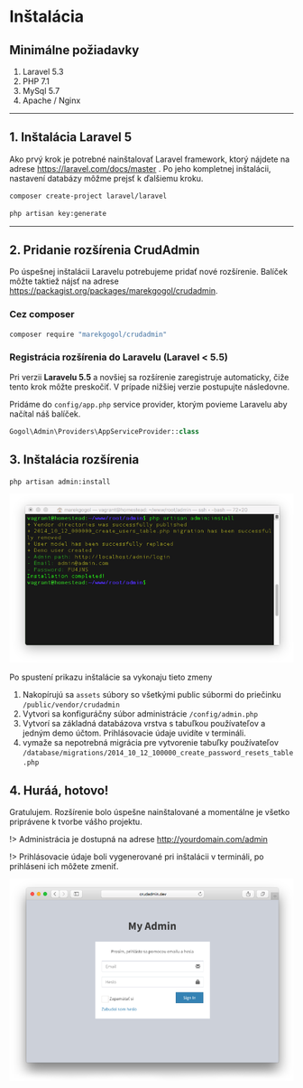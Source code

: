 # Inštalácia

## Minimálne požiadavky
1. Laravel 5.3
2. PHP 7.1
3. MySql 5.7
4. Apache / Nginx

---

## 1. Inštalácia Laravel 5
Ako prvý krok je potrebné nainštalovať Laravel framework, ktorý nájdete
na adrese https://laravel.com/docs/master . Po jeho kompletnej inštalácii,
nastavení databázy môžme prejsť k ďalšiemu kroku.

```bash
composer create-project laravel/laravel
```

```bash
php artisan key:generate
```

---

## 2. Pridanie rozšírenia CrudAdmin
Po úspešnej inštalácii Laravelu potrebujeme pridať nové rozšírenie. Balíček môžte taktiež nájsť na adrese https://packagist.org/packages/marekgogol/crudadmin.

### Cez composer

```bash
composer require "marekgogol/crudadmin"
```

### Registrácia rozšírenia do Laravelu (Laravel < 5.5)
Pri verzii **Laravelu 5.5** a novšiej sa rozšírenie zaregistruje automaticky, čiže tento krok môžte preskočiť.
V prípade nižšiej verzie postupujte následovne.

Pridáme do `config/app.php` service provider, ktorým povieme Laravelu aby načítal náš balíček.
```php
Gogol\Admin\Providers\AppServiceProvider::class
```

## 3. Inštalácia rozšírenia

```bash
php artisan admin:install
```

![installation](images/admin-install.png)

Po spustení prikazu inštalácie sa vykonaju tieto zmeny

1. Nakopírujú sa `assets` súbory so všetkými public súbormi do priečinku `/public/vendor/crudadmin`
2. Vytvori sa konfiguráčny súbor administrácie `/config/admin.php`
3. Vytvorí sa základná databázova vrstva s tabuľkou používateľov a jedným demo účtom. Prihlásovacie údaje uvidíte v termináli.
4. vymaže sa nepotrebná migrácia pre vytvorenie tabuľky používateľov `/database/migrations/2014_10_12_100000_create_password_resets_table.php`

## 4. Huráá, hotovo!
Gratulujem. Rozšírenie bolo úspešne nainštalované a momentálne je všetko priprávene k tvorbe vášho projektu.

!> Administrácia je dostupná na adrese http://yourdomain.com/admin

!> Prihlásovacie údaje boli vygenerované pri inštalácii v termináli, po prihláseni ich môžete zmeniť.

![login](images/login-screen.png)